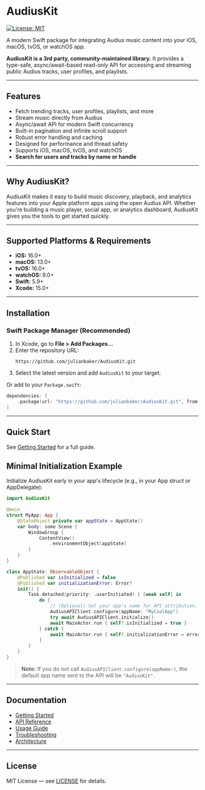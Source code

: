 # AudiusKit

[![License: MIT](https://img.shields.io/badge/License-MIT-yellow.svg)](LICENSE)

A modern Swift package for integrating Audius music content into your iOS, macOS, tvOS, or watchOS app. 

**AudiusKit is a 3rd party, community-maintained library.** It provides a type-safe, async/await-based read-only API for accessing and streaming public Audius tracks, user profiles, and playlists.

---

## Features
- Fetch trending tracks, user profiles, playlists, and more
- Stream music directly from Audius
- Async/await API for modern Swift concurrency
- Built-in pagination and infinite scroll support
- Robust error handling and caching
- Designed for performance and thread safety
- Supports iOS, macOS, tvOS, and watchOS
- **Search for users and tracks by name or handle**

---

## Why AudiusKit?
AudiusKit makes it easy to build music discovery, playback, and analytics features into your Apple platform apps using the open Audius API. Whether you're building a music player, social app, or analytics dashboard, AudiusKit gives you the tools to get started quickly.

---

## Supported Platforms & Requirements
- **iOS:** 16.0+
- **macOS:** 13.0+
- **tvOS:** 16.0+
- **watchOS:** 9.0+
- **Swift:** 5.9+
- **Xcode:** 15.0+

---

## Installation

### Swift Package Manager (Recommended)
1. In Xcode, go to **File > Add Packages...**
2. Enter the repository URL:
   ```
   https://github.com/julianbaker/AudiusKit.git
   ```
3. Select the latest version and add `AudiusKit` to your target.

Or add to your `Package.swift`:
```swift
dependencies: [
    .package(url: "https://github.com/julianbaker/AudiusKit.git", from: "1.0.0")
]
```

---

## Quick Start

See [Getting Started](https://github.com/julianbaker/AudiusKit/blob/main/documentation/Getting-Started.md) for a full guide.

## Minimal Initialization Example

Initialize AudiusKit early in your app's lifecycle (e.g., in your App struct or AppDelegate):

```swift
import AudiusKit

@main
struct MyApp: App {
    @StateObject private var appState = AppState()
    var body: some Scene {
        WindowGroup {
            ContentView()
                .environmentObject(appState)
        }
    }
}

class AppState: ObservableObject {
    @Published var isInitialized = false
    @Published var initializationError: Error?
    init() {
        Task.detached(priority: .userInitiated) { [weak self] in
            do {
                // (Optional) Set your app's name for API attribution. Fallback is 'AudiusKit'.
                AudiusAPIClient.configure(appName: "MyCoolApp")
                try await AudiusAPIClient.initialize()
                await MainActor.run { self?.isInitialized = true }
            } catch {
                await MainActor.run { self?.initializationError = error }
            }
        }
    }
}
```

> **Note:** If you do not call `AudiusAPIClient.configure(appName:)`, the default app name sent to the API will be `"AudiusKit"`.

---

## Documentation
- [Getting Started](https://github.com/julianbaker/AudiusKit/blob/main/documentation/Getting-Started.md)
- [API Reference](https://github.com/julianbaker/AudiusKit/blob/main/documentation/API-Reference.md)
- [Usage Guide](https://github.com/julianbaker/AudiusKit/blob/main/documentation/Usage-Guide.md)
- [Troubleshooting](https://github.com/julianbaker/AudiusKit/blob/main/documentation/Troubleshooting.md)
- [Architecture](https://github.com/julianbaker/AudiusKit/blob/main/documentation/Architecture.md)


---

## License
MIT License — see [LICENSE](LICENSE) for details. 